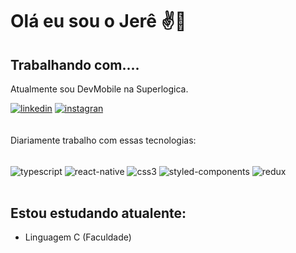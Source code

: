 # Olá eu sou o Jerê ✌️📲

## Trabalhando com....

Atualmente sou DevMobile na Superlogica.

[![linkedin](https://img.shields.io/badge/LinkedIn-0077B5?style=for-the-badge&logo=linkedin&logoColor=white)](https://www.linkedin.com/in/jeremias-lima-15039897/)
[![instagran](https://img.shields.io/badge/Instagram-E4405F?style=for-the-badge&logo=instagram&logoColor=white)](https://www.instagram.com/jeremias_lim/)
</br>
</br>
</br>
Diariamente trabalho com essas tecnologias:

<div style="display: inline_block"><br/>
    <img align="center" alt="typescript" src="https://img.shields.io/badge/TypeScript-007ACC?style=for-the-badge&logo=typescript&logoColor=white" />
    <img align="center" alt="react-native" src="https://img.shields.io/badge/React_Native-20232A?style=for-the-badge&logo=react&logoColor=61DAFB"/>
    <img align="center" alt="css3" src="https://img.shields.io/badge/CSS3-1572B6?style=for-the-badge&logo=css3&logoColor=white" />
    <img align="center" alt="styled-components" src="https://img.shields.io/badge/styled--components-DB7093?style=for-the-badge&logo=styled-components&logoColor=white"/> 
    <img align="center" alt="redux" src="https://img.shields.io/badge/firebase-%23039BE5.svg?style=for-the-badge&logo=firebase" />
</div>
<br/>

## Estou estudando atualente:

- Linguagem C (Faculdade)
